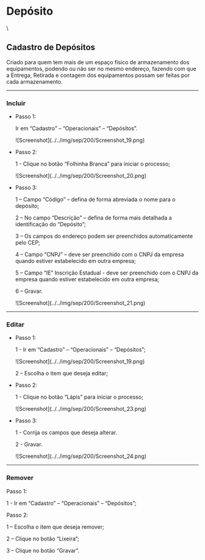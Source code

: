 # Depósito

\


## Cadastro de Depósitos

Criado para quem tem mais de um espaço físico de armazenamento dos equipamentos, podendo ou não ser no mesmo endereço, fazendo com que a Entrega, Retirada e contagem dos equipamentos possam ser feitas por cada armazenamento.

***

### Incluir

*   Passo 1:

    Ir em “Cadastro” – “Operacionais” – “Depósitos”.

    !\[Screenshot]\(../../img/sep/200/Screenshot\_19.png)
*   Passo 2:

    1 - Clique no botão “Folhinha Branca” para iniciar o processo;

    !\[Screenshot]\(../../img/sep/200/Screenshot\_20.png)
*   Passo 3:

    1 – Campo “Código” – defina de forma abreviada o nome para o depósito;

    2 – No campo “Descrição” – defina de forma mais detalhada a identificação do “Depósito”;

    3 – Os campos do endereço podem ser preenchidos automaticamente pelo CEP;

    4 – Campo “CNPJ” – deve ser preenchido com o CNPJ da empresa quando estiver estabelecido em outra empresa;

    5 – Campo “IE” Inscrição Estadual - deve ser preenchido com o CNPJ da empresa quando estiver estabelecido em outra empresa;

    6 – Gravar.

    !\[Screenshot]\(../../img/sep/200/Screenshot\_21.png)

***

### Editar

*   Passo 1:

    1 - Ir em “Cadastro” – “Operacionais” – “Depósitos”;

    !\[Screenshot]\(../../img/sep/200/Screenshot\_19.png)

    2 – Escolha o item que deseja editar;
*   Passo 2:

    1 - Clique no botão “Lápis” para iniciar o processo;

    !\[Screenshot]\(../../img/sep/200/Screenshot\_23.png)
*   Passo 3:

    1 - Corrija os campos que deseja alterar.

    2 - Gravar.

    !\[Screenshot]\(../../img/sep/200/Screenshot\_24.png)

***

### Remover

Passo 1:

1 - Ir em “Cadastro” – “Operacionais” – “Depósitos”;



Passo 2:

1 – Escolha o item que deseja remover;

2 – Clique no botão “Lixeira”;



3 – Clique no botão “Gravar”.

